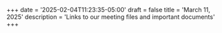 +++
date = '2025-02-04T11:23:35-05:00'
draft = false
title = 'March 11, 2025'
description = 'Links to our meeting files and important documents'
+++